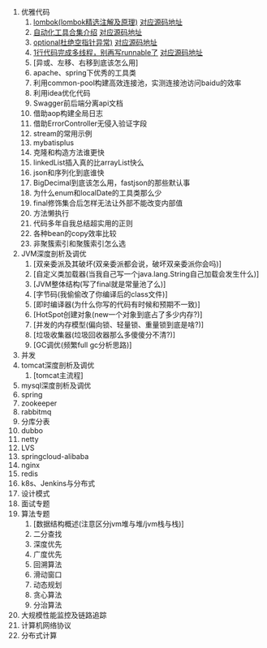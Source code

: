 1. 优雅代码
    1. [lombok(lombok精选注解及原理)](https://mp.weixin.qq.com/s/8pK9Z4upDlLMGK-RcLSoxQ)  [对应源码地址](https://github.com/edanlx/TechingCode/tree/master/demoGrace/src/main/java/com/example/demo/lesson/grace/lombok)
    2. [自动化工具合集介绍](https://mp.weixin.qq.com/s/tyumKp6obMJ-jEBO8_XcYw)  [对应源码地址](https://github.com/edanlx/TechingCode/tree/master/demoGrace/src/main/java/com/example/demo/lesson/grace/junit)
    3. [optional杜绝空指针异常)](https://mp.weixin.qq.com/s/n5F6Xz-wkELACdL-SlYwkw)  [对应源码地址](https://github.com/edanlx/TechingCode/tree/master/demoGrace/src/main/java/com/example/demo/lesson/grace/optional)
    4. [1行代码完成多线程，别再写runnable了](https://mp.weixin.qq.com/s/HQMq1C6XdcVSJQm71WF-8w)  [对应源码地址](https://github.com/edanlx/TechingCode/tree/master/demoGrace/src/main/java/com/example/demo/lesson/grace/thread)
    5. [异或、左移、右移到底该怎么用]
    6. apache、spring下优秀的工具类
    7. 利用common-pool构建高效连接池，实测连接池访问baidu的效率
    8. 利用idea优化代码
    9. Swagger前后端分离api文档
    10. 借助aop构建全局日志
    11. 借助ErrorController无侵入验证字段
    12. stream的常用示例
    13. mybatisplus
    14. 克隆和构造方法谁更快
    15. linkedList插入真的比arrayList快么
    16. json和序列化到底谁快
    17. BigDecimal到底该怎么用，fastjson的那些默认事
    18. 为什么enum和localDate的工具类那么少
    19. final修饰集合后怎样无法让外部不能改变内部值
    20. 方法懒执行
    21. 代码多年自我总结超实用的正则
    22. 各种bean的copy效率比较
    23. 非聚簇索引和聚簇索引怎么选
2. JVM深度剖析及调优
    1. [双亲委派及其破坏(双亲委派都会说，破坏双亲委派你会吗)]
    2. [自定义类加载器(当我自己写一个java.lang.String自己加载会发生什么)]
    3. [JVM整体结构(写了final就是常量池了么)]
    4. [字节码(我偷偷改了你编译后的class文件)]
    5. [即时编译器(为什么你写的代码有时候和预期不一致)]
    6. [HotSpot创建对象(new一个对象到底占了多少内存?)]
    7. [并发的内存模型(偏向锁、轻量锁、重量锁到底是啥?)]
    8. [垃圾收集器(垃圾回收器那么多傻傻分不清?)]
    9. [GC调优(频繁full gc分析思路)]
3. 并发 
4. tomcat深度剖析及调优
      1. [tomcat主流程]
5. mysql深度剖析及调优
6. spring
7. zookeeper
8. rabbitmq
9. 分库分表
10. dubbo
11. netty
12. LVS
13. springcloud-alibaba
14. nginx
15. redis
16. k8s、Jenkins与分布式
17. 设计模式
18. 面试专题
19. 算法专题
     1. [数据结构概述(注意区分jvm堆与堆/jvm栈与栈)]
     2. 二分查找
     3. 深度优先
     4. 广度优先
     5. 回溯算法
     6. 滑动窗口
     7. 动态规划
     8. 贪心算法
     9. 分治算法
20. 大规模性能监控及链路追踪
21. 计算机网络协议
22. 分布式计算    